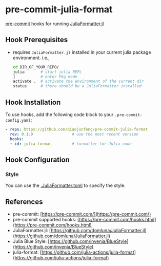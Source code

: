 # pre-commit-julia-format

[pre-commit](https://pre-commit.com/) hooks for running [JuliaFormatter.jl](https://github.com/domluna/JuliaFormatter.jl)

## Hook Prerequisites

* requires `JuliaFormatter.jl` installed in your current julia package environment.
  i.e.,

  ```bash
  cd DIR_OF_YOUR_REPO/
  julia       # start julia REPL
  ]           # enter Pkg mode
  activate .  # activate the environment of the current dir
  status      # there should be a JuliaFormatter installed
  ```

## Hook Installation

To use hooks, add the following code block to your `.pre-commit-config.yaml`:

```yaml
- repo: https://github.com/qiaojunfeng/pre-commit-julia-format
  rev: 0.1.0                 # use the most recent version
  hooks:
  - id: julia-format         # formatter for Julia code
```

## Hook Configuration

### Style

You can use the [.JuliaFormatter.toml](https://domluna.github.io/JuliaFormatter.jl/dev/config/) to specify the style.

## References

* pre-commit: [https://pre-commit.com/](https://pre-commit.com/)
* pre-commit supported hooks: [https://pre-commit.com/hooks.html](https://pre-commit.com/hooks.html)
* JuliaFormatter.jl: [https://github.com/domluna/JuliaFormatter.jl](https://github.com/domluna/JuliaFormatter.jl)
* Julia Blue Style: [https://github.com/invenia/BlueStyle](https://github.com/invenia/BlueStyle)
* julia-format: [https://github.com/julia-actions/julia-format](https://github.com/julia-actions/julia-format)
